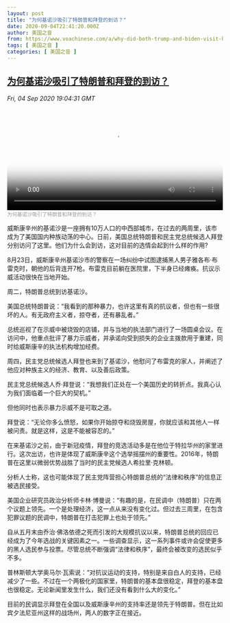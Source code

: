 ```yaml
---
layout: post
title: "为何基诺沙吸引了特朗普和拜登的到访？"
date: 2020-09-04T22:41:20.000Z
author: 美国之音
from: https://www.voachinese.com/a/why-did-both-trump-and-biden-visit-kenosha-20200904/5571265.html
tags: [ 美国之音 ]
categories: [ 美国之音 ]
---
```

<!--1599259280000-->
[为何基诺沙吸引了特朗普和拜登的到访？](https://www.voachinese.com/a/why-did-both-trump-and-biden-visit-kenosha-20200904/5571265.html)
------

<div>
<div><i>Fri, 04 Sep 2020 19:04:31 GMT</i></div><video poster="https://images.weserv.nl?url=gdb.voanews.com/f0243e70-71ca-4a74-8390-d5e3c8c59461_tv_r1_s_w900.jpg" src="https://av.voanews.com/Videoroot/Pangeavideo/2020/09/f/f0/f0243e70-71ca-4a74-8390-d5e3c8c59461_240p.mp4" style="width:100%" controls></video><div><small style="color: #999;">为何基诺沙吸引了特朗普和拜登的到访？</small></div><p>威斯康辛州的基诺沙是一座拥有10万人口的中西部城市，在过去的两周里，该市成为了美国国内种族动荡的中心。日前，美国总统特朗普和民主党总统候选人拜登分别访问了这里。他们为什么会到访，这对目前的选情会起到什么样的作用?</p><p>8月23日，威斯康辛州基诺沙市的警察在一场纠纷中试图逮捕黑人男子雅各布·布雷克时，朝他的后背连开7枪。布雷克目前躺在医院里，下半身已经瘫痪。抗议示威活动很快在当地开始。</p><p>周二，特朗普总统到访基诺沙。</p><p>美国总统特朗普说：“我看到的那种暴力，也许这里有真的抗议者，但也有一些很坏的人。有无政府主义者，掠夺者，还有暴乱者。”</p><p>总统巡视了在示威中被烧毁的店铺，并与当地的执法部门进行了一场圆桌会议。在访问中，他重点批评了暴力示威者，并承诺向受到损失的企业主拨款用于重建，同时给威斯康辛的执法机构增加经费。</p><p>周四，民主党总统候选人拜登也来到了基诺沙，他慰问了布雷克的家人，并阐述了他应对种族主义的经济、教育、以及善后政策。</p><p>民主党总统候选人乔·拜登说：“我想我们正处在一个美国历史的转折点。我真心认为我们面临着一个巨大的契机。”</p><p>但他同时也表示暴力示威不是可取之道。</p><p>拜登说：“无论你多么愤怒，如果你开始掠夺和烧毁房屋，你就应该和其他人一样被问责。就是这样，这是不能被容忍的。”</p><p>在来基诺沙之前，由于新冠疫情，拜登的竞选活动多是在他位于特拉华州的家里进行。这次出访，也许是体现了威斯康辛这个选举摇摆州的重要性。2016年，特朗普在这里以微弱优势战胜了当时的民主党候选人希拉里·克林顿。</p><p>分析人士称，这也可能体现了民主党阵营担心特朗普总统的“法律和秩序”的信息正被选民接受。</p><p>美国企业研究员政治分析师卡林·博曼说：“有趣的是，在民调中（特朗普）只在两个议题上领先。一个是处理经济，这一点从来没有变化过。但过去三周里，在包含犯罪议题的民调中，特朗普在打击犯罪上也处于领先。”</p><p>自从五月末由乔治·佛洛依德之死而引发的大规模抗议以来，特朗普总统的回应已经成为了今年选战的关键因素之一。一些调查显示，这一系列事件或许会促使更多的黑人选民参与投票。尽管总统不断强调“法律和秩序”，最终会被改变的选民似乎不多。</p><p>普林斯顿大学奥马尔·瓦索说：“对抗议运动的支持，特别是来自白人的支持，已经减少了一些。不过在一个两极化的国家里，特朗普的基本盘很稳定，拜登的基本盘也很稳定。无论新闻里发生什么，我们还没有看到什么大的变化。”</p><p>目前的民调显示拜登在全国以及威斯康辛州的支持率还是领先于特朗普。但在比如宾夕法尼亚州这样的战场州，两人的数字正在接近。</p>
</div>
